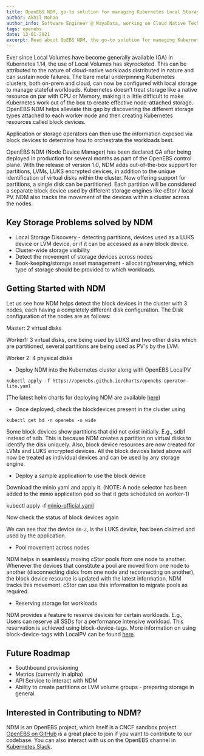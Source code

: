 ```yaml
---
title: OpenEBS NDM, go-to solution for managing Kubernetes Local Storage
author: Akhil Mohan
author_info: Software Engineer @ MayaData, working on Cloud Native Tech.
tags: openebs
date: 13-01-2021
excerpt: Read about OpEBS NDM, the go-to solution for managing Kubernetes Local Storage.
--- 
```


Ever since Local Volumes have become generally available (GA) in Kubernetes 1.14, the use of Local Volumes has skyrocketed. This can be attributed to the nature of cloud-native workloads distributed in nature and can sustain node failures. The bare metal underpinning Kubernetes clusters, both on-prem and cloud, can now be configured with local storage to manage stateful workloads. Kubernetes doesn’t treat storage like a native resource on par with CPU or Memory, making it a little difficult to make Kubernetes work out of the box to create effective node-attached storage. OpenEBS NDM helps alleviate this gap by discovering the different storage types attached to each worker node and then creating Kubernetes resources called block devices.

Application or storage operators can then use the information exposed via block devices to determine how to orchestrate the workloads best.

OpenEBS NDM (Node Device Manager) has been declared GA after being deployed in production for several months as part of the OpenEBS control plane. With the release of version 1.0, NDM adds out-of-the-box support for partitions, LVMs, LUKS encrypted devices, in addition to the unique identification of virtual disks within the cluster. Now offering support for partitions, a single disk can be partitioned. Each partition will be considered a separate block device used by different storage engines like cStor / local PV. NDM also tracks the movement of the devices within a cluster across the nodes.

## Key Storage Problems solved by NDM

* Local Storage Discovery - detecting partitions, devices used as a LUKS device or LVM device, or if it can be accessed as a raw block device.
* Cluster-wide storage visibility
* Detect the movement of storage devices across nodes
* Book-keeping/storage asset management  - allocating/reserving, which type of storage should be provided to which workloads.

## Getting Started with NDM

Let us see how NDM helps detect the block devices in the cluster with 3 nodes, each having a completely different disk configuration. The Disk configuration of the nodes are as follows:

Master: 2 virtual disks

Worker1: 3 virtual disks, one being used by LUKS and two other disks which are partitioned, several partitions are being used as PV's by the LVM.

Worker 2: 4 physical disks

* Deploy NDM into the Kubernetes cluster along with OpenEBS LocalPV

```kubectl apply -f https://openebs.github.io/charts/openebs-operator-lite.yaml```

(The latest helm charts for deploying NDM are available [here](https://openebs.github.io/node-disk-manager/))

* Once deployed, check the blockdevices present in the cluster using

```kubectl get bd -n openebs -o wide```

Some block devices show partitions that did not exist initially. E.g., sdb1 instead of sdb. This is because NDM creates a partition on virtual disks to identify the disk uniquely. Also, block device resources are now created for LVMs and LUKS encrypted devices. All the block devices listed above will now be treated as individual devices and can be used by any storage engine.

* Deploy a sample application to use the block device

Download the minio yaml and apply it. (NOTE: A node selector has been added to the minio application pod so that it gets scheduled on worker-1)

kubectl apply -f [minio-official.yaml](https://gist.githubusercontent.com/akhilerm/194a1606c514d8930addcaef56f9f19f/raw/7d339e5042b4e5e958dde558f1f3509e26c214f3/minio-official.yaml)

Now check the status of block devices again

We can see that the device `dm-2`, is the LUKS device, has been claimed and used by the application.

* Pool movement across nodes

NDM helps in seamlessly moving cStor pools from one node to another. Whenever the devices that constitute a pool are moved from one node to another (disconnecting disks from one node and reconnecting on another), the block device resource is updated with the latest information. NDM tracks this movement. cStor can use this information to migrate pools as required.

* Reserving storage for workloads

NDM provides a feature to reserve devices for certain workloads. E.g., Users can reserve all SSDs for a performance intensive workload. This reservation is achieved using block-device-tags. More information on using block-device-tags with LocalPV can be found [here](https://docs.openebs.io/docs/next/uglocalpv-device.html#optional-block-device-tagging).

## Future Roadmap

* Southbound provisioning
* Metrics (currently in alpha)
* API Service to interact with NDM
* Ability to create partitions or LVM volume groups - preparing storage in general.

## Interested in Contributing to NDM?

NDM is an OpenEBS project, which itself is a CNCF sandbox project. [OpenEBS on GitHub](https://github.com/openebs/node-disk-manager) is a great place to join if you want to contribute to our codebase. You can also interact with us on the OpenEBS channel in [Kubernetes Slack](https://kubernetes.slack.com/?redir=%2Fmessages%2Fopenebs%2F).